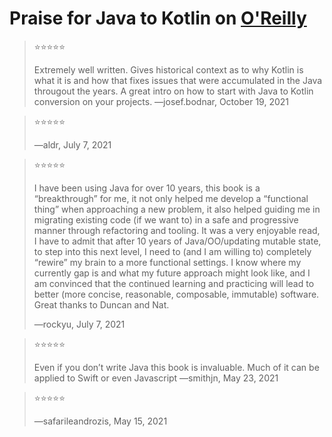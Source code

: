 # Praise for Java to Kotlin on [O'Reilly](https://learning.oreilly.com/library/view/java-to-kotlin/9781492082262/)

> ⭐️⭐️⭐️⭐️⭐️
> 
> Extremely well written. Gives historical context as to why Kotlin is what it is and how that fixes issues that were accumulated in the Java througout the years. A great intro on how to start with Java to Kotlin conversion on your projects.
> —josef.bodnar, October 19, 2021


> ⭐️⭐️⭐️⭐️⭐️
> 
> —aldr, July 7, 2021

> ⭐️⭐️⭐️⭐️⭐️
> 
> I have been using Java for over 10 years, this book is a “breakthrough” for me, it not only helped me develop a “functional thing” when approaching a new problem, it also helped guiding me in migrating existing code (if we want to) in a safe and progressive manner through refactoring and tooling. It was a very enjoyable read, I have to admit that after 10 years of Java/OO/updating mutable state, to step into this next level, I need to (and I am willing to) completely “rewire” my brain to a more functional settings. I know where my currently gap is and what my future approach might look like, and I am convinced that the continued learning and practicing will lead to better (more concise, reasonable, composable, immutable) software. Great thanks to Duncan and Nat.
> 
> —rockyu, July 7, 2021

> ⭐️⭐️⭐️⭐️⭐️
> 
> Even if you don’t write Java this book is invaluable. Much of it can be applied to Swift or even Javascript
> —smithjn, May 23, 2021

> ⭐️⭐️⭐️⭐️⭐️
> 
> —safarileandrozis, May 15, 2021
